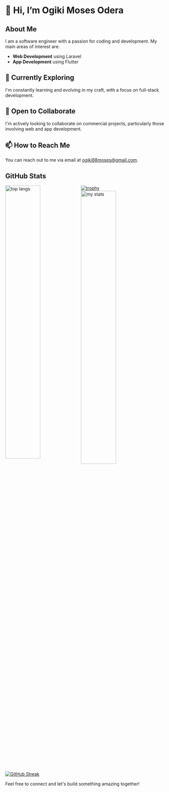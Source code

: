 # 👋 Hi, I’m Ogiki Moses Odera

## About Me
I am a software engineer with a passion for coding and development. My main areas of interest are:
 

- **Web Development** using Laravel
- **App Development** using Flutter

## 🌱 Currently Exploring
I'm constantly learning and evolving in my craft, with a focus on full-stack development.

## 💼 Open to Collaborate
I'm actively looking to collaborate on commercial projects, particularly those involving web and app development.

## 📫 How to Reach Me
You can reach out to me via email at [ogiki88moses@gmail.com](mailto:ogiki88moses@gmail.com).

## GitHub Stats
 [![trophy](https://github-profile-trophy.vercel.app/?username=ogiki477&theme=onedark)](https://github.com/ryo-ma/github-profile-trophy)
  <img alt="top langs" align="left" width="47%" src="https://github-readme-stats.vercel.app/api/top-langs/?username=ogiki477" />
  <img alt="my stats" align="left" width="47%" src="https://github-readme-stats.vercel.app/api?username=ogiki477&show_icons=true&theme=radical" />
 
  [![GitHub Streak](https://streak-stats.demolab.com/?user=ogiki477&theme=dark)](https://git.io/streak-stats)

Feel free to connect and let's build something amazing together!
